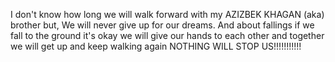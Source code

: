 I don't know how long we will walk forward with my AZIZBEK KHAGAN (aka) brother but, We will never give up for our dreams.
And about fallings if we fall to the ground it's okay we will give our hands to each other and together we will get up and keep walking again NOTHING WILL STOP US!!!!!!!!!!!
